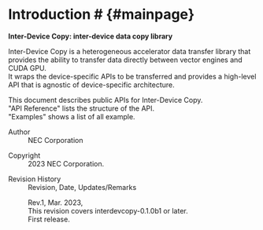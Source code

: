 # Introduction # {#mainpage}

**Inter-Device Copy: inter-device data copy library**  
  

Inter-Device Copy is a heterogeneous accelerator data transfer library
 that provides the ability to transfer data directly
 between vector engines and CUDA GPU.  
It wraps the device-specific APIs to be transferred and provides
 a high-level API that is agnostic of device-specific architecture.

This document describes public APIs for Inter-Device Copy.  
"API Reference" lists the structure of the API.  
"Examples" shows a list of all example.  


<dl style="margin-left:0px;padding-left:0px;">
  <dt>Author</dt>
  <dd>NEC Corporation</dd>
</dl>

<dl style="margin-left:0px;padding-left:0px;">
  <dt>Copyright</dt>
  <dd>2023 NEC Corporation.</dd>
</dl>

<dl style="margin-left:0px;padding-left:0px;">
  <dt>Revision History</dt>
  <dd>Revision, Date, Updates/Remarks</dd>
</dl>

<dl style="margin-left:0px;padding-left:0px;">
  <dt></dt>
  <dd>Rev.1, Mar. 2023,<br>
      This revision covers interdevcopy-0.1.0b1 or later.<br>
      First release.
  </dd>
</dl>

